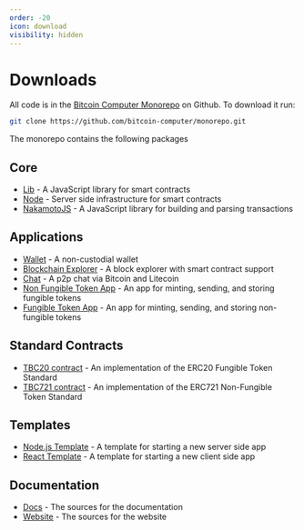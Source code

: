 ```yaml
---
order: -20
icon: download
visibility: hidden
---
```


# Downloads

All code is in the [Bitcoin Computer Monorepo](https://github.com/bitcoin-computer/monorepo/tree/main#readme) on Github. To download it run:

```bash
git clone https://github.com/bitcoin-computer/monorepo.git
```

The monorepo contains the following packages

## Core

- [Lib](https://github.com/bitcoin-computer/monorepo/tree/main/packages/lib#readme) - A JavaScript library for smart contracts
- [Node](https://github.com/bitcoin-computer/monorepo/tree/main/packages/node#readme) - Server side infrastructure for smart contracts
- [NakamotoJS](https://github.com/bitcoin-computer/monorepo/tree/main/packages/nakamotojs#readme) - A JavaScript library for building and parsing transactions

## Applications

- [Wallet](https://github.com/bitcoin-computer/monorepo/tree/main/packages/wallet#readme) - A non-custodial wallet
- [Blockchain Explorer](https://github.com/bitcoin-computer/monorepo/tree/main/packages/explorer#readme) - A block explorer with smart contract support
- [Chat](https://github.com/bitcoin-computer/monorepo/tree/main/packages/chat#readme) - A p2p chat via Bitcoin and Litecoin
- [Non Fungible Token App](https://github.com/bitcoin-computer/monorepo/tree/main/packages/ft#readme) - An app for minting, sending, and storing fungible tokens
- [Fungible Token App](https://github.com/bitcoin-computer/monorepo/tree/main/packages/nft#readme) - An app for minting, sending, and storing non-fungible tokens

## Standard Contracts

- [TBC20 contract](https://github.com/bitcoin-computer/monorepo/tree/main/packages/TBC20#readme) - An implementation of the ERC20 Fungible Token Standard
- [TBC721 contract](https://github.com/bitcoin-computer/monorepo/tree/main/packages/TBC721#readme) - An implementation of the ERC721 Non-Fungible Token Standard

## Templates

- [Node.js Template](https://github.com/bitcoin-computer/monorepo/tree/main/packages/nodejs-template#readme) - A template for starting a new server side app
- [React Template](https://github.com/bitcoin-computer/monorepo/tree/main/packages/cra-template#readme) - A template for starting a new client side app

## Documentation

- [Docs](https://github.com/bitcoin-computer/monorepo/tree/main/packages/docs#readme) - The sources for the documentation
- [Website](https://github.com/bitcoin-computer/monorepo/tree/main/packages/website#readme) - The sources for the website

